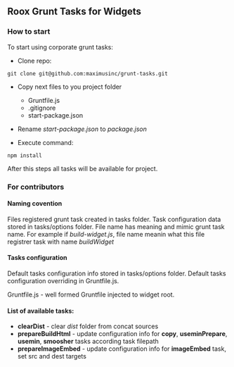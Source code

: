 ## Roox Grunt Tasks for Widgets ##

### How to start ###

To start using corporate grunt tasks:

- Clone repo:
```shell
git clone git@github.com:maximusinc/grunt-tasks.git
```
- Copy next files to you project folder
	- Gruntfile.js
	- .gitignore
	- start-package.json

- Rename _start-package.json_ to _package.json_

- Execute command:
```shell
npm install
```
After this steps all tasks will be available for project.


### For contributors ###

#### Naming covention ####

Files registered  grunt task created in tasks folder. Task configuration data stored in tasks/options folder.
File name has meaning and mimic grunt task name. For example if _build-widget.js_, file name meanin what this file registrer task with name _buildWidget_

#### Tasks configuration ####

Default tasks configuration info stored in tasks/options folder. Default tasks configuration overriding in Gruntfile.js.

Gruntfile.js - well formed Gruntfile injected to widget root.

#### List of available tasks: ####

- __clearDist__ - clear _dist_ folder from concat sources
- __prepareBuildHtml__ - update configuration info for __copy__, __useminPrepare__, __usemin__, __smoosher__ tasks according task filepath
- __prepareImageEmbed__ - update configuration info for __imageEmbed__ task, set src and dest targets
